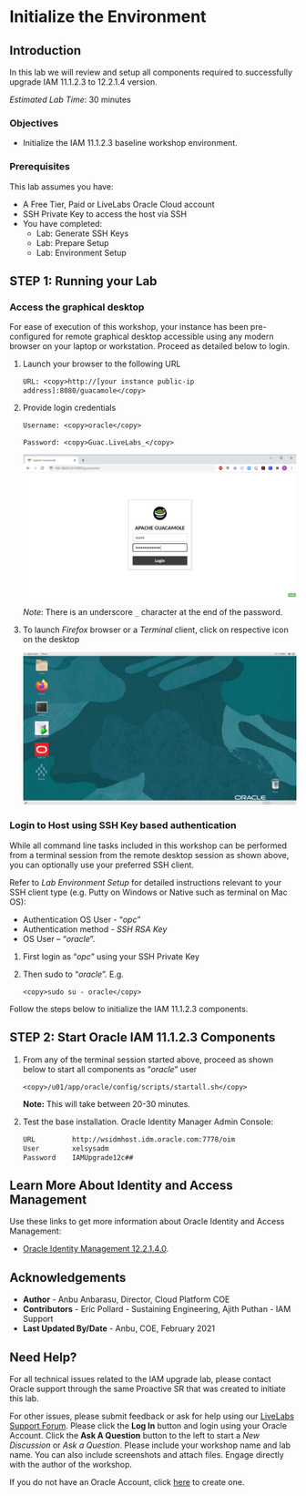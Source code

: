 # Initialize the Environment

## Introduction

In this lab we will review and setup all components required to successfully upgrade IAM 11.1.2.3 to 12.2.1.4 version.  

*Estimated Lab Time*:  30 minutes

### Objectives
- Initialize the IAM 11.1.2.3 baseline workshop environment.

### Prerequisites
This lab assumes you have:
- A Free Tier, Paid or LiveLabs Oracle Cloud account
- SSH Private Key to access the host via SSH
- You have completed:
    - Lab: Generate SSH Keys
    - Lab: Prepare Setup
    - Lab: Environment Setup

## **STEP 1:** Running your Lab
### Access the graphical desktop
For ease of execution of this workshop, your instance has been pre-configured for remote graphical desktop accessible using any modern browser on your laptop or workstation. Proceed as detailed below to login.

1. Launch your browser to the following URL

    ```
    URL: <copy>http://[your instance public-ip address]:8080/guacamole</copy>
    ```

2. Provide login credentials

    ```
    Username: <copy>oracle</copy>
    ```
    ```
    Password: <copy>Guac.LiveLabs_</copy>
    ```

    ![](./images/guacamole-login.png " ")

    *Note*: There is an underscore `_` character at the end of the password.

3. To launch *Firefox* browser or a *Terminal* client, click on respective icon on the desktop

    ![](./images/guacamole-landing.png " ")

### Login to Host using SSH Key based authentication
While all command line tasks included in this workshop can be performed from a terminal session from the remote desktop session as shown above, you can optionally use your preferred SSH client.

Refer to *Lab Environment Setup* for detailed instructions relevant to your SSH client type (e.g. Putty on Windows or Native such as terminal on Mac OS):
  - Authentication OS User - “*opc*”
  - Authentication method - *SSH RSA Key*
  - OS User – “*oracle*”.

1. First login as “*opc*” using your SSH Private Key

2. Then sudo to “*oracle*”. E.g.

    ```
    <copy>sudo su - oracle</copy>
    ```

Follow the steps below to initialize the IAM 11.1.2.3 components.

## **STEP 2**: Start Oracle IAM 11.1.2.3 Components

1.  From any of the terminal session started above, proceed as shown below to start all components as “*oracle*” user

    ```
    <copy>/u01/app/oracle/config/scripts/startall.sh</copy>
    ```

    **Note:** This will take between 20-30 minutes.

2. Test the base installation.
    Oracle Identity Manager Admin Console:

    ```
    URL         http://wsidmhost.idm.oracle.com:7778/oim
    User        xelsysadm
    Password    IAMUpgrade12c##
    ```

## Learn More About Identity and Access Management
Use these links to get more information about Oracle Identity and Access Management:
- [Oracle Identity Management 12.2.1.4.0](https://docs.oracle.com/en/middleware/idm/suite/12.2.1.4/index.html).  


## Acknowledgements
* **Author** - Anbu Anbarasu, Director, Cloud Platform COE  
* **Contributors** -  Eric Pollard - Sustaining Engineering, Ajith Puthan - IAM Support  
* **Last Updated By/Date** - Anbu, COE, February 2021


## Need Help?
For all technical issues related to the IAM upgrade lab, please contact Oracle support through the same Proactive SR that was created to initiate this lab.  

For other issues, please submit feedback or ask for help using our [LiveLabs Support Forum](https://community.oracle.com/tech/developers/categories/goldengate-on-premises). Please click the **Log In** button and login using your Oracle Account. Click the **Ask A Question** button to the left to start a *New Discussion* or *Ask a Question*.  Please include your workshop name and lab name.  You can also include screenshots and attach files.  Engage directly with the author of the workshop.

If you do not have an Oracle Account, click [here](https://profile.oracle.com/myprofile/account/create-account.jspx) to create one.
